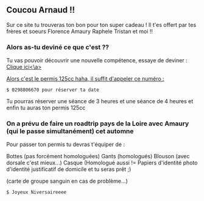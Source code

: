 ## Coucou Arnaud !!

Sur ce site tu trouveras ton bon pour ton super cadeau !
Il t'es offert par tes frères et soeurs Florence Amaury Raphele Tristan et moi !!

### Alors as-tu deviné ce que c'est ??

Tu vas pouvoir découvrir une nouvelle compétence, essaye de deviner :
<a href="https://thumbs.dreamstime.com/b/homme-dr%C3%B4le-avec-un-casque-montant-une-moto-123010192.jpg">Clique ici<\a>

Alors c'est le permis 125cc haha, il suffit d'appeler ce numéro :
```markdown
$ 0298806670 pour réserver ta date
```

Tu pourras réserver une séance de 3 heures et une séance de 4 heures et enfin tu auras ton permis 125cc

### On a prévu de faire un roadtrip pays de la Loire avec Amaury (qui le passe simultanément) cet automne 

Pour passer ton permis tu devras t'équiper de :

Bottes (pas forcément homologuées)
Gants (homologués)
Blouson (avec dorsale c'est mieux...)
Casque (Homologué aussi !=
Papiers d'identité photo d'identité justificatif de domicile et tu seras prêt ;)

(carte de groupe sanguin en cas de problème...)

```mardown
$ Joyeux Niversaireeee 
```
